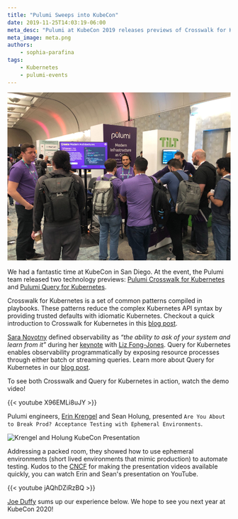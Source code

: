 ```yaml
---
title: "Pulumi Sweeps into KubeCon"
date: 2019-11-25T14:03:19-06:00
meta_desc: "Pulumi at KubeCon 2019 releases previews of Crosswalk for Kubernetes and Query for Kubernetes "
meta_image: meta.png
authors:
    - sophia-parafina
tags:
    - Kubernetes
    - pulumi-events
---
```


![Pulumi Booth KubeCon2019](booth.jpg)

We had a fantastic time at KubeCon in San Diego. At the event, the Pulumi team released two technology previews: [Pulumi Crosswalk for Kubernetes](/docs/iac/clouds/kubernetes/guides/) and [Pulumi Query for Kubernetes](https://github.com/pulumi/pulumi-query-kubernetes).

Crosswalk for Kubernetes is a set of common patterns compiled in playbooks. These patterns reduce the complex Kubernetes API syntax by providing trusted defaults with idiomatic Kubernetes. Checkout a quick introduction to Crosswalk for Kubernetes in this [blog post](/blog/inside-crosswalk-for-kubernetes/).

[Sara Novotny](https://twitter.com/sarahnovotny) defined observability as *“the ability to ask of your system and learn from it”* during her [keynote](https://www.youtube.com/watch?v=W_8MHdtrgZE) with [Liz Fong-Jones](https://twitter.com/lizthegrey). Query for Kubernetes enables observability programmatically by exposing resource processes through either batch or streaming queries. Learn more about Query for Kubernetes in our [blog post](/blog/query-kubernetes/).

To see both Crosswalk and Query for Kubernetes in action, watch the demo video!

{{< youtube X96EMLi8uJY >}}

Pulumi engineers, [Erin Krengel](https://twitter.com/eckrengel) and Sean Holung, presented `Are You About to Break Prod? Acceptance Testing with Ephemeral Environments`.

![Krengel and Holung KubeCon Presentation](https://www.pulumi.com/uploads/content/blog/kubecon-review/krengel-holung.jpg)

Addressing a packed room, they showed how to use ephemeral environments (short lived environments that mimic production) to automate testing. Kudos to the [CNCF](https://twitter.com/CloudNativeFdn) for making the presentation videos available quickly, you can watch Erin and Sean's presentation on YouTube.

{{< youtube jAQhDZiRzBQ >}}

[Joe Duffy](https://twitter.com/funcofjoe) sums up our experience below. We hope to see you next year at KubeCon 2020!
